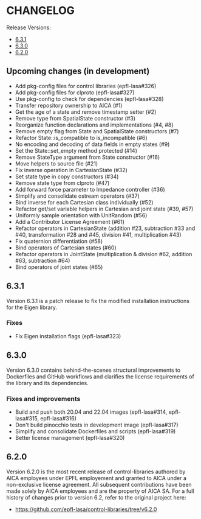 # CHANGELOG

Release Versions:
- [6.3.1](#631)
- [6.3.0](#630)
- [6.2.0](#620)

## Upcoming changes (in development)

- Add pkg-config files for control libraries (epfl-lasa#326)
- Add pkg-config files for clproto (epfl-lasa#327)
- Use pkg-config to check for dependencies (epfl-lasa#328)
- Transfer repository ownership to AICA (#1)
- Get the age of a state and remove timestamp setter (#2)
- Remove type from SpatialState constructor (#3)
- Reorganize function declarations and implementations (#4, #8)
- Remove empty flag from State and SpatialState constructors (#7)
- Refactor State::is_compatible to is_incompatible (#6)
- No encoding and decoding of data fields in empty states (#9)
- Set the State::set_empty method protected (#14)
- Remove StateType argument from State constructor (#16)
- Move helpers to source file (#21)
- Fix inverse operation in CartesianState (#32)
- Set state type in copy constructors (#34)
- Remove state type from clproto (#47)
- Add forward force parameter to Impedance controller (#36)
- Simplify and consolidate ostream operators (#37)
- Bind inverse for each Cartesian class individually (#52)
- Refactor get/set variable helpers in Cartesian and joint state (#39, #57)
- Uniformly sample orientation with UnitRandom (#56)
- Add a Contributor License Agreement (#61)
- Refactor operators in CartesianState (addition #23, subtraction #33 and #40, 
  transformation #28 and #45, division #41, multiplication #43)
- Fix quaternion differentiation (#58)
- Bind operators of Cartesian states (#60)
- Refactor operators in JointState (multiplication & division #62, addition #63, subtraction #64)
- Bind operators of joint states (#65)

## 6.3.1

Version 6.3.1 is a patch release to fix the modified installation instructions for the Eigen library.

### Fixes

- Fix Eigen installation flags (epfl-lasa#323)

## 6.3.0

Version 6.3.0 contains behind-the-scenes structural improvements to Dockerfiles and GitHub workflows
and clarifies the license requirements of the library and its dependencies.

### Fixes and improvements

- Build and push both 20.04 and 22.04 images (epfl-lasa#314, epfl-lasa#315, epfl-lasa#316)
- Don't build pinocchio tests in development image (epfl-lasa#317)
- Simplify and consolidate Dockerfiles and scripts (epfl-lasa#319)
- Better license management (epfl-lasa#320)

## 6.2.0

Version 6.2.0 is the most recent release of control-libraries authored by AICA employees under EPFL employement
and granted to AICA under a non-exclusive license agreement. All subsequent contributions have been made solely by
AICA employees and are the property of AICA SA. For a full history of changes prior to version 6.2, refer to
the original project here:

- https://github.com/epfl-lasa/control-libraries/tree/v6.2.0